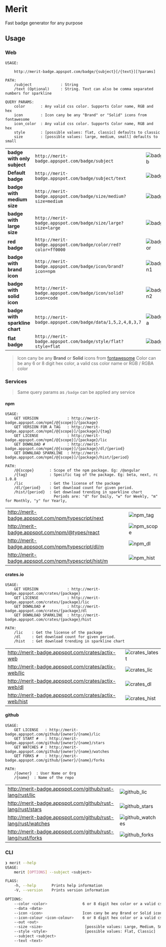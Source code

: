 # Merit

Fast badge generator for any purpose

## Usage

### Web

```
USAGE:

    http://merit-badge.appspot.com/badge/{subject}[/{text}][?params]

PATH:
    /subject             : String
    /text (Optional)     : String. Text can also be comma separated numbers for sparkline

QUERY PARAMS:
    color       : Any valid css color. Supports Color name, RGB and hex
    icon        : Icon cany be any "Brand" or "Solid" icons from fontawesome
    icon_color  : Any valid css color. Supports Color name, RGB and hex
    style       : [possible values: flat, classic] defaults to classic
    size        : [possible values: large, medium, small] defaults to small
```

|                                |                                                       |                |
| ------------------------------ | ----------------------------------------------------- | :------------- |
| **badge with only subject**    | `http://merit-badge.appspot.com/badge/subject`                 | ![badge_sub]   |
| **Default badge**              | `http://merit-badge.appspot.com/badge/subject/text`            | ![badge_def]   |
| **badge with medium size**     | `http://merit-badge.appspot.com/badge/size/medium?size=medium` | ![badge_md]    |
| **badge with large size**      | `http://merit-badge.appspot.com/badge/size/large?size=large`   | ![badge_lg]    |
| **red badge**                  | `http://merit-badge.appspot.com/badge/color/red?color=ff0000`  | ![badge_color] |
| **badge with brand icon**      | `http://merit-badge.appspot.com/badge/icon/brand?icon=npm`     | ![badge_icon1] |
| **badge with solid icon**      | `http://merit-badge.appspot.com/badge/icon/solid?icon=code`    | ![badge_icon2] |
| **badge with sparkline chart** | `http://merit-badge.appspot.com/badge/data/1,5,2,4,8,3,7`      | ![badge_data]  |
| **flat badge**                 | `http://merit-badge.appspot.com/badge/style/flat?style=flat`   | ![badge_flat]  |

> Icon cany be any **Brand** or **Solid** icons from [fontawesome](http://fontawesome.com/icons?d=gallery&s=brands,solid)
> Color can be any 6 or 8 digit hex color, a valid css color name or RGB / RGBA color

### Services

> Same query params as `/badge` can be applied any service

#### npm

```
USAGE:
    GET VERSION             : http://merit-badge.appspot.com/npm[/@{scope}]/{package}
    GET VERSION FOR A TAG   : http://merit-badge.appspot.com/npm[/@{scope}]/{package}/{tag}
    GET LICENSE             : http://merit-badge.appspot.com/npm[/@{scope}]/{package}/lic
    GET DOWNLOAD #          : http://merit-badge.appspot.com/npm[/@{scope}]/{package}/dl/{period}
    GET DOWNLOAD SPARKLINE  : http://merit-badge.appspot.com/npm[/@{scope}]/{package}/hist/{period}

PATH:
    /@{scope}       : Scope of the npm package. Eg: /@angular
    /{tag}          : Specific tag of the package. Eg: beta, next, rc 1.0.8
    /lic            : Get the license of the package
    /dl/{period}    : Get download count for given period.
    /hist/{period}  : Get download trending in sparkline chart
                      Periods are: "d" for Daily, "w" for Weekly, "m" for Monthly, "y" for Yearly,
```

|                                             |              |
| ------------------------------------------- | ------------ |
| http://merit-badge.appspot.com/npm/typescript/next   | ![npm_tag]   |
| http://merit-badge.appspot.com/npm/@types/react      | ![npm_scope] |
| http://merit-badge.appspot.com/npm/typescript/dl/m   | ![npm_dl]    |
| http://merit-badge.appspot.com/npm/typescript/hist/m | ![npm_hist]  |

#### crates.io

```
USAGE:
    GET VERSION             : http://merit-badge.appspot.com/crates/{package}
    GET LICENSE             : http://merit-badge.appspot.com/crates/{package}/lic
    GET DOWNLOAD #          : http://merit-badge.appspot.com/crates/{package}/dl
    GET DOWNLOAD SPARKLINE  : http://merit-badge.appspot.com/crates/{package}/hist

PATH:
    /lic    : Get the license of the package
    /dl     : Get download count for given period.
    /hist   : Get download trending in sparkline chart

```

|                                              |                  |
| -------------------------------------------- | ---------------- |
| http://merit-badge.appspot.com/crates/actix-web       | ![crates_latest] |
| http://merit-badge.appspot.com/crates/actix-web/lic   | ![crates_lic]    |
| http://merit-badge.appspot.com/crates/actix-web/dl    | ![crates_dl]     |
| http://merit-badge.appspot.com/crates/actix-web/hist  | ![crates_hist]   |

#### github

```
USAGE:
    GET LICENSE   : http://merit-badge.appspot.com/github/{owner}/{name}/lic
    GET START #   : http://merit-badge.appspot.com/github/{owner}/{name}/stars
    GET WATCHES # : http://merit-badge.appspot.com/github/{owner}/{name}/watches
    GET FORKS #   : http://merit-badge.appspot.com/github/{owner}/{name}/forks

PATH:
    /{owner}  : User Name or Org
    /{name}  : Name of the repo

```

|                                                     |                   |
| --------------------------------------------------- | ----------------- |
| http://merit-badge.appspot.com/github/rust-lang/rust/lic     | ![github_lic]     |
| http://merit-badge.appspot.com/github/rust-lang/rust/stars   | ![github_stars]   |
| http://merit-badge.appspot.com/github/rust-lang/rust/watches | ![github_watches] |
| http://merit-badge.appspot.com/github/rust-lang/rust/forks   | ![github_forks]   |

### CLI

```sh
❯ merit --help
USAGE:
    merit [OPTIONS] --subject <subject>

FLAGS:
    -h, --help       Prints help information
    -V, --version    Prints version information

OPTIONS:
    --color <color>                6 or 8 digit hex color or a valid css color name
    --data <data>
    --icon <icon>                  Icon cany be any Brand or Solid icons from fontawesome
    --icon-colour <icon-colour>    6 or 8 digit hex color or a valid css color name
    --out <out>
    --size <size>                   [possible values: Large, Medium, Small]
    --style <style>                 [possible values: Flat, Classic]
    --subject <subject>
    --text <text>
```

[badge_sub]: http://merit-badge.appspot.com/badge/subject 'badge with only subject'
[badge_def]: http://merit-badge.appspot.com/badge/subject/text 'default badge'
[badge_md]: http://merit-badge.appspot.com/badge/subject/text?size=medium 'badge with medium size'
[badge_lg]: http://merit-badge.appspot.com/badge/subject/text?size=large 'badge with large size'
[badge_color]: http://merit-badge.appspot.com/badge/color/red?color=ff0000 'red badge'
[badge_icon1]: http://merit-badge.appspot.com/badge/icon/brand?icon=npm 'badge with brand icon'
[badge_icon2]: http://merit-badge.appspot.com/badge/icon/solid?icon=code 'badge with solid icon'
[badge_data]: http://merit-badge.appspot.com/badge/data/1,5,2,4,8,3,7 'badge with sparkline chart'
[badge_flat]: http://merit-badge.appspot.com/badge/style/flat?style=flat 'flat badge'
[npm]: http://merit-badge.appspot.com/npm/react
[npm_tag]: http://merit-badge.appspot.com/npm/typescript/next
[npm_scope]: http://merit-badge.appspot.com/npm/@types/react
[npm_dl]: http://merit-badge.appspot.com/npm/typescript/dl/m
[npm_hist]: http://merit-badge.appspot.com/npm/typescript/hist/m
[crates_latest]: http://merit-badge.appspot.com/crates/actix-web
[crates_lic]: http://merit-badge.appspot.com/crates/actix-web/lic
[crates_dl]: http://merit-badge.appspot.com/crates/actix-web/dl
[crates_hist]: http://merit-badge.appspot.com/crates/actix-web/hist
[github_lic]: http://merit-badge.appspot.com/github/rust-lang/rust/lic
[github_stars]: http://merit-badge.appspot.com/github/rust-lang/rust/stars
[github_watches]: http://merit-badge.appspot.com/github/rust-lang/rust/watches
[github_forks]: http://merit-badge.appspot.com/github/rust-lang/rust/forks
